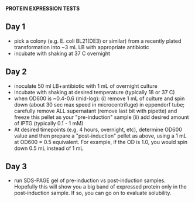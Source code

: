 **PROTEIN EXPRESSION TESTS**

## Day 1
- pick a colony (e.g. E. coli BL21(DE3) or similar) from a recently plated transformation into ~3 mL LB with appropriate antibiotic
- incubate with shaking at 37 C overnight

## Day 2
- inoculate 50 ml LB+antibiotic with 1 mL of overnight culture
- incubate with shaking at desired temperature (typically 18 or 37 C)
- when OD600 is ~0.4-0.6 (mid-log):
    (i) remove 1 mL of culture and spin down (about 30 sec max speed in microcentrifuge) in eppendorf tube; carefully remove ALL supernatant (remove last bit with pipette) and freeze this pellet as your "pre-induction" sample
    (ii) add desired amount of IPTG (typically 0.1 - 1 mM)
- At desired timepoints (e.g. 4 hours, overnight, etc), determine OD600 value and then prepare a "post-induction" pellet as above, using a 1 mL at OD600 = 0.5 equivalent. For example, if the OD is 1.0, you would spin down 0.5 mL instead of 1 mL

## Day 3
- run SDS-PAGE gel of pre-induction vs post-induction samples. Hopefully this will show you a big band of expressed protein only in the post-induction sample. If so, you can go on to evaluate solubility.
